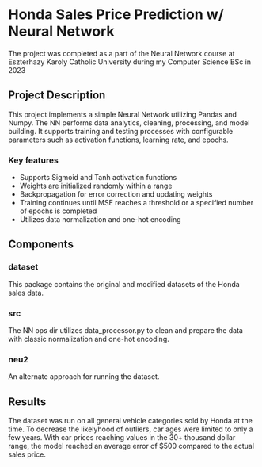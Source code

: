 # Honda Sales Price Prediction w/ Neural Network

The project was completed as a part of the Neural Network course at Eszterhazy Karoly Catholic University during my Computer Science BSc in 2023

## Project Description
This project implements a simple Neural Network utilizing Pandas and Numpy. The NN performs data analytics, cleaning, processing, and model building. It supports training and testing processes with configurable parameters such as activation functions, learning rate, and epochs.

### Key features
* Supports Sigmoid and Tanh activation functions
* Weights are initialized randomly within a range
* Backpropagation for error correction and updating weights
* Training continues until MSE reaches a threshold or a specified number of epochs is completed
* Utilizes data normalization and one-hot encoding

## Components
### dataset
This package contains the original and modified datasets of the Honda sales data. 

### src
The NN ops dir utilizes data_processor.py to clean and prepare the data with classic normalization and one-hot encoding.

### neu2
An alternate approach for running the dataset.

## Results
The dataset was run on all general vehicle categories sold by Honda at the time. To decrease the likelyhood of outliers, car ages were limited to only a few years. With car prices reaching values in the 30+ thousand dollar range, the model reached an average error of $500 compared to the actual sales price.
